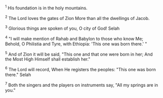 <sup>1</sup> 
His foundation is in the holy mountains. 

<sup>2</sup> 
The Lord loves the gates of Zion More than all the dwellings of Jacob. 

<sup>3</sup> 
Glorious things are spoken of you, O city of God! Selah 

<sup>4</sup> 
"I will make mention of Rahab and Babylon to those who know Me; Behold, O Philistia and Tyre, with Ethiopia: 'This one was born there.' " 

<sup>5</sup> 
And of Zion it will be said, "This one and that one were born in her; And the Most High Himself shall establish her." 

<sup>6</sup> 
The Lord will record, When He registers the peoples: "This one was born there." Selah 

<sup>7</sup> 
Both the singers and the players on instruments say, "All my springs are in you."